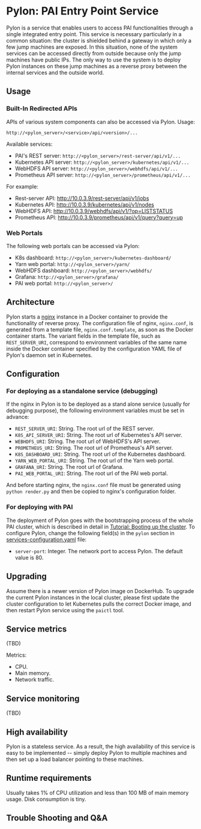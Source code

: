 # Pylon: PAI Entry Point Service

Pylon is a service that enables users to access PAI functionalities through a single integrated entry point. This service is necessary particularly in a common situation: the cluster is shielded behind a gateway in which only a few jump machines are exposed. In this situation, none of the system services can be accessed directly from outside because only the jump machines have public IPs. The only way to use the system is to deploy Pylon instances on these jump machines as a reverse proxy between the internal services and the outside world.

## Usage

### Built-In Redirected APIs

APIs of various system components can also be accessed via Pylon. Usage:

    http://<pylon_server>/<service>/api/<version>/...
    

Available services:

* PAI's REST server: `http://<pylon_server>/rest-server/api/v1/...`
* Kubernetes API server: `http://<pylon_server>/kubernetes/api/v1/...`
* WebHDFS API server: `http://<pylon_server>/webhdfs/api/v1/...`
* Prometheus API server: `http://<pylon_server>/prometheus/api/v1/...`

For example:

* Rest-server API: http://10.0.3.9/rest-server/api/v1/jobs
* Kubernetes API: http://10.0.3.9/kubernetes/api/v1/nodes
* WebHDFS API: http://10.0.3.9/webhdfs/api/v1/?op=LISTSTATUS
* Prometheus API: http://10.0.3.9/prometheus/api/v1/query?query=up

### Web Portals

The following web portals can be accessed via Pylon:

* K8s dashboard: `http://<pylon_server>/kubernetes-dashboard/`
* Yarn web portal: `http://<pylon_server>/yarn/`
* WebHDFS dashboard: `http://<pylon_server>/webhdfs/`
* Grafana: `http://<pylon_server>/grafana/`
* PAI web portal: `http://<pylon_server>/`

## Architecture

Pylon starts a [nginx](http://nginx.org/) instance in a Docker container to provide the functionality of reverse proxy. The configuration file of nginx, `nginx.conf`, is generated from a template file, `nginx.conf.template`, as soon as the Docker container starts. The variant fields in the template file, such as `REST_SERVER_URI`, correspond to environment variables of the same name inside the Docker container specified by the configuration YAML file of Pylon's daemon set in Kubernetes.

## Configuration

### For deploying as a standalone service (debugging)

If the nginx in Pylon is to be deployed as a stand alone service (usually for debugging purpose), the following environment variables must be set in advance:

* `REST_SERVER_URI`: String. The root url of the REST server.
* `K8S_API_SERVER_URI`: String. The root url of Kubernetes's API server.
* `WEBHDFS_URI`: String. The root url of WebHDFS's API server.
* `PROMETHEUS_URI`: String. The root url of Prometheus's API server.
* `K8S_DASHBOARD_URI`: String. The root url of the Kubernetes dashboard.
* `YARN_WEB_PORTAL_URI`: String. The root url of the Yarn web portal.
* `GRAFANA_URI`: String. The root url of Grafana.
* `PAI_WEB_PORTAL_URI`: String. The root url of the PAI web portal.

And before starting nginx, the `nginx.conf` file must be generated using `python render.py` and then be copied to nginx's configuration folder.

### For deploying with PAI

The deployment of Pylon goes with the bootstrapping process of the whole PAI cluster, which is described in detail in [Tutorial: Booting up the cluster](../pai-management/doc/distributed-deploy.md). To configure Pylon, change the following field(s) in the `pylon` section in [services-configuration.yaml](../../../examples/cluster-configuration/services-configuration.yaml) file:

* `server-port`: Integer. The network port to access Pylon. The default value is 80.

## Upgrading

Assume there is a newer version of Pylon image on DockerHub. To upgrade the current Pylon instances in the local cluster, please first update the cluster configuration to let Kubernetes pulls the correct Docker image, and then restart Pylon service using the `paictl` tool.

## Service metrics

(TBD)

Metrics:

* CPU.
* Main memory.
* Network traffic.

## Service monitoring

(TBD)

## High availability

Pylon is a stateless service. As a result, the high availability of this service is easy to be implemented -- simply deploy Pylon to multiple machines and then set up a load balancer pointing to these machines.

## Runtime requirements

Usually takes 1% of CPU utilization and less than 100 MB of main memory usage. Disk consumption is tiny.

## Trouble Shooting and Q&A

<N>